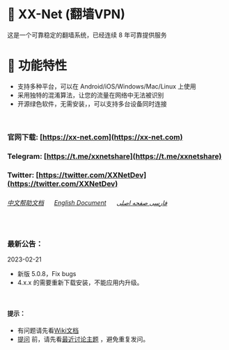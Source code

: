 :rocket: XX-Net (翻墙VPN)
=========
这是一个可靠稳定的翻墙系统，已经连续 8 年可靠提供服务  

:electric_plug: 功能特性
=========
* 支持多种平台，可以在 Android/iOS/Windows/Mac/Linux 上使用  
* 采用独特的混淆算法，让您的流量在网络中无法被识别  
* 开源绿色软件，无需安装，，可以支持多台设备同时连接


<br>

### 官网下载: [https://xx-net.com](https://xx-net.com)
### Telegram: [https://t.me/xxnetshare](https://t.me/xxnetshare)
### Twitter: [https://twitter.com/XXNetDev](https://twitter.com/XXNetDev)
###
###### [中文帮助文档](https://github.com/XX-net/XX-Net/wiki/%E4%B8%AD%E6%96%87%E6%96%87%E6%A1%A3) &nbsp; &nbsp; &nbsp;[English Document](https://github.com/XX-net/XX-Net/wiki/English-Home-Page) &nbsp; &nbsp; &nbsp;[فارسی صفحه اصلی](https://github.com/XX-net/XX-Net/wiki/Persian-home-page) 

<br>


### 最新公告：
 2023-02-21
* 新版 5.0.8，Fix bugs
* 4.x.x 的需要重新下载安装，不能应用内升级。

  
<br>

#### 提示：  
* 有问题请先看[Wiki文档](https://github.com/XX-net/XX-Net/wiki/%E4%B8%AD%E6%96%87%E6%96%87%E6%A1%A3)
* [提问](https://github.com/XX-net/XX-Net/issues) 前，请先看[最近讨论主题](https://github.com/XX-net/XX-Net/issues?q=is%3Aissue+is%3Aopen+sort%3Aupdated-desc) ，避免重复发问。  
